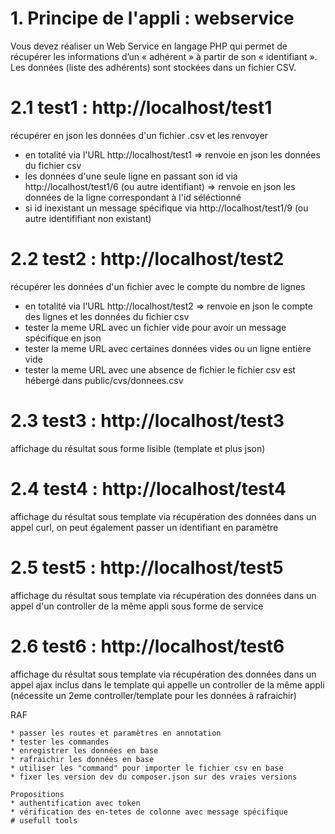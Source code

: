 # 1. Principe de l'appli : webservice
Vous devez réaliser un Web Service en langage PHP qui permet de récupérer les informations d’un « adhérent » à partir de son « identifiant ». Les données (liste des adhérents) sont stockées dans un fichier CSV.

# 2.1 test1 : http://localhost/test1
récupérer en json les données d'un fichier .csv et les renvoyer
* en totalité via l'URL http://localhost/test1 => renvoie en json les données du fichier csv
* les données d'une seule ligne en passant son id via http://localhost/test1/6 (ou autre identifiant) => renvoie en json les données de la ligne correspondant à l'id séléctionné
* si id inexistant un message spécifique via http://localhost/test1/9 (ou autre identififiant non existant) 
# 2.2 test2 : http://localhost/test2 
récupérer les données d'un fichier avec le compte du nombre de lignes
* en totalité via l'URL http://localhost/test2  => renvoie en json le compte des lignes et les données du fichier csv 
* tester la meme URL avec un fichier vide pour avoir un message spécifique en json
* tester la meme URL avec certaines données vides ou un ligne entière vide
* tester la meme URL avec une absence de fichier
le fichier csv est hébergé dans public/cvs/donnees.csv
# 2.3 test3 : http://localhost/test3
affichage du résultat sous forme lisible (template et plus json)
# 2.4 test4 : http://localhost/test4 
affichage du résultat sous template via récupération des données dans un appel curl, on peut également passer un identifiant en paramètre
# 2.5 test5 : http://localhost/test5
affichage du résultat sous template via récupération des données dans un appel d'un controller de la même appli sous forme de service
# 2.6 test6 : http://localhost/test6
affichage du résultat sous template via récupération des données dans un appel ajax inclus dans le template qui appelle un controller de la même appli (nécessite un 2eme controller/template pour les données à rafraichir)

RAF
```
* passer les routes et paramètres en annotation
* tester les commandes
* enregistrer les données en base 
* rafraichir les données en base
* utiliser les "command" pour importer le fichier csv en base 
* fixer les version dev du composer.json sur des vraies versions

Propositions
* authentification avec token
* vérification des en-tetes de colonne avec message spécifique
# usefull tools
```


